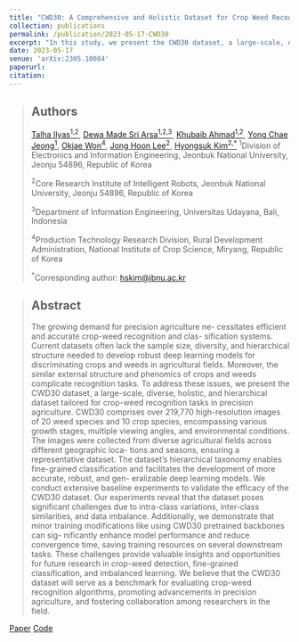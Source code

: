 ```yaml
---
title: "CWD30: A Comprehensive and Holistic Dataset for Crop Weed Recognition in Precision Agriculture"
collection: publications
permalink: /publication/2023-05-17-CWD30
excerpt: "In this study, we present the CWD30 dataset, a large-scale, diverse, holistic, and hierarchical dataset tailored for crop-weed recognition tasks in precision agriculture."
date: 2023-05-17
venue: 'arXiv:2305.10084'
paperurl: 
citation: 
---
```


> ## Authors
> [Talha Ilyas<sup>1,2</sup>](https://mr-talhailyas.github.io//), [Dewa Made Sri Arsa<sup>1,2,3</sup>](https://dewamsa.github.io), [Khubaib Ahmad<sup>1,2</sup>](), [Yong Chae Jeong<sup>1</sup>](), [Okjae Won<sup>4</sup>](), [Jong Hoon Lee<sup>2</sup>](), [Hyongsuk Kim<sup>2,*</sup>](https://wz3.jbnu.ac.kr/jbnuProfl/eeieng/295/2522/artclView.do)
> <sup>1</sup>Division of Electronics and Information Engineering, Jeonbuk National University, Jeonju 54896, Republic of Korea
> 
> <sup>2</sup>Core Research Institute of Intelligent Robots, Jeonbuk National University, Jeonju 54896, Republic of Korea
>
> <sup>3</sup>Department of Information Engineering, Universitas Udayana, Bali, Indonesia
>
> <sup>4</sup>Production Technology Research Division, Rural Development Administration, National Institute of Crop Science, Miryang, Republic of Korea
>
> <sup>*</sup>Corresponding author: hskim@jbnu.ac.kr


> ## Abstract
> The growing demand for precision agriculture ne- cessitates efficient and accurate crop-weed recognition and clas- sification systems. Current datasets often lack the sample size, diversity, and hierarchical structure needed to develop robust deep learning models for discriminating crops and weeds in agricultural fields. Moreover, the similar external structure and phenomics of crops and weeds complicate recognition tasks. To address these issues, we present the CWD30 dataset, a large-scale, diverse, holistic, and hierarchical dataset tailored for crop-weed recognition tasks in precision agriculture. CWD30 comprises over 219,770 high-resolution images of 20 weed species and 10 crop species, encompassing various growth stages, multiple viewing angles, and environmental conditions. The images were collected from diverse agricultural fields across different geographic loca- tions and seasons, ensuring a representative dataset. The dataset’s hierarchical taxonomy enables fine-grained classification and facilitates the development of more accurate, robust, and gen- eralizable deep learning models. We conduct extensive baseline experiments to validate the efficacy of the CWD30 dataset. Our experiments reveal that the dataset poses significant challenges due to intra-class variations, inter-class similarities, and data imbalance. Additionally, we demonstrate that minor training modifications like using CWD30 pretrained backbones can sig- nificantly enhance model performance and reduce convergence time, saving training resources on several downstream tasks. These challenges provide valuable insights and opportunities for future research in crop-weed detection, fine-grained classification, and imbalanced learning. We believe that the CWD30 dataset will serve as a benchmark for evaluating crop-weed recognition algorithms, promoting advancements in precision agriculture, and fostering collaboration among researchers in the field.

[Paper](https://arxiv.org/abs/2305.10084)
[Code](https://github.com/Mr-TalhaIlyas/CWD30)
